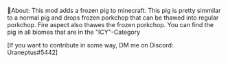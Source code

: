 

📖About:
This mod adds a frozen pig to minecraft. This pig is pretty simmilar to a normal pig and drops frozen porkchop that can be thawed into regular porkchop.
Fire aspect also thawes the frozen porkchop.
You can find the pig in all biomes that are in the "ICY"-Category

[If you want to contribute in some way, DM me on Discord: Uraneptus#5442]


